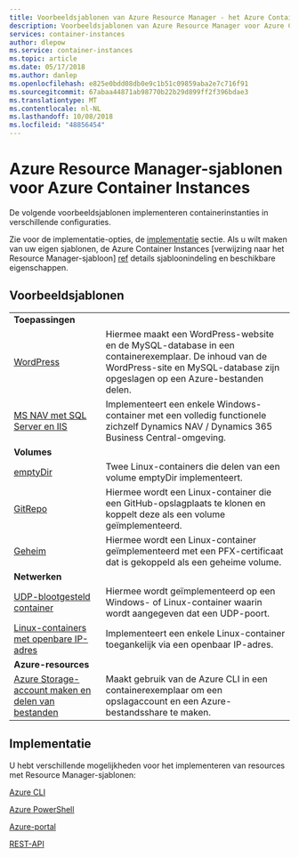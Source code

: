 ```yaml
---
title: Voorbeeldsjablonen van Azure Resource Manager - het Azure Container Instances
description: Voorbeeldsjablonen van Azure Resource Manager voor Azure Container Instances
services: container-instances
author: dlepow
ms.service: container-instances
ms.topic: article
ms.date: 05/17/2018
ms.author: danlep
ms.openlocfilehash: e825e0bdd08db0e9c1b51c09859aba2e7c716f91
ms.sourcegitcommit: 67abaa44871ab98770b22b29d899ff2f396bdae3
ms.translationtype: MT
ms.contentlocale: nl-NL
ms.lasthandoff: 10/08/2018
ms.locfileid: "48856454"
---
```

# <a name="azure-resource-manager-templates-for-azure-container-instances"></a>Azure Resource Manager-sjablonen voor Azure Container Instances

De volgende voorbeeldsjablonen implementeren containerinstanties in verschillende configuraties.

Zie voor de implementatie-opties, de [implementatie](#deployment) sectie. Als u wilt maken van uw eigen sjablonen, de Azure Container Instances [verwijzing naar het Resource Manager-sjabloon] [ ref] details sjabloonindeling en beschikbare eigenschappen.

## <a name="sample-templates"></a>Voorbeeldsjablonen

| | |
|-|-|
| **Toepassingen** ||
| [WordPress][app-wp] | Hiermee maakt een WordPress-website en de MySQL-database in een containerexemplaar. De inhoud van de WordPress-site en MySQL-database zijn opgeslagen op een Azure-bestanden delen. |
| [MS NAV met SQL Server en IIS][app-nav] | Implementeert een enkele Windows-container met een volledig functionele zichzelf Dynamics NAV / Dynamics 365 Business Central-omgeving. |
| **Volumes** ||
| [emptyDir][vol-emptydir] | Twee Linux-containers die delen van een volume emptyDir implementeert. |
| [GitRepo][vol-gitrepo] | Hiermee wordt een Linux-container die een GitHub-opslagplaats te klonen en koppelt deze als een volume geïmplementeerd. |
| [Geheim][vol-secret] | Hiermee wordt een Linux-container geïmplementeerd met een PFX-certificaat dat is gekoppeld als een geheime volume. |
| **Netwerken** ||
| [UDP-blootgesteld container][net-udp] | Hiermee wordt geïmplementeerd op een Windows- of Linux-container waarin wordt aangegeven dat een UDP-poort. |
| [Linux-containers met openbare IP-adres][net-publicip] | Implementeert een enkele Linux-container toegankelijk via een openbaar IP-adres. |
| **Azure-resources** ||
| [Azure Storage-account maken en delen van bestanden][az-files] | Maakt gebruik van de Azure CLI in een containerexemplaar om een opslagaccount en een Azure-bestandsshare te maken.

## <a name="deployment"></a>Implementatie

U hebt verschillende mogelijkheden voor het implementeren van resources met Resource Manager-sjablonen:

[Azure CLI][deploy-cli]

[Azure PowerShell][deploy-powershell]

[Azure-portal][deploy-portal]

[REST-API][deploy-rest]

<!-- LINKS - External -->
[app-nav]: https://github.com/Azure/azure-quickstart-templates/tree/master/101-aci-dynamicsnav
[app-wp]: https://github.com/Azure/azure-quickstart-templates/tree/master/201-aci-wordpress
[az-files]: https://github.com/Azure/azure-quickstart-templates/tree/master/101-aci-storage-file-share
[net-publicip]: https://github.com/Azure/azure-quickstart-templates/tree/master/101-aci-linuxcontainer-public-ip
[net-udp]: https://github.com/Azure/azure-quickstart-templates/tree/master/201-aci-udp
[repo]: https://github.com/Azure/azure-quickstart-templates
[vol-emptydir]: https://github.com/Azure/azure-quickstart-templates/tree/master/201-aci-linuxcontainer-volume-emptydir
[vol-gitrepo]: https://github.com/Azure/azure-quickstart-templates/tree/master/201-aci-linuxcontainer-volume-gitrepo
[vol-secret]: https://github.com/Azure/azure-quickstart-templates/tree/master/201-aci-linuxcontainer-volume-secret

<!-- LINKS - Internal -->
[deploy-cli]: ../azure-resource-manager/resource-group-template-deploy-cli.md
[deploy-portal]: ../azure-resource-manager/resource-group-template-deploy-portal.md
[deploy-powershell]: ../azure-resource-manager/resource-group-template-deploy.md
[deploy-rest]: ../azure-resource-manager/resource-group-template-deploy-rest.md
[ref]: /azure/templates/microsoft.containerinstance/containergroups